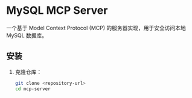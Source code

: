 # MySQL MCP Server

一个基于 Model Context Protocol (MCP) 的服务器实现，用于安全访问本地 MySQL 数据库。

## 安装

1. 克隆仓库：
   ```bash
   git clone <repository-url>
   cd mcp-server